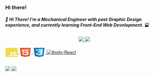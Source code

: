 <!--
**andreiafsouza/andreiafsouza** is a ✨ _special_ ✨ repository because its `README.md` (this file) appears on your GitHub profile.

Here are some ideas to get you started:

- 🔭 I’m currently working on ...
- 🌱 I’m currently learning ...
- 👯 I’m looking to collaborate on ...
- 🤔 I’m looking for help with ...
- 💬 Ask me about ...
- 📫 How to reach me: ...
- 😄 Pronouns: ...
- ⚡ Fun fact: ...
-->
### Hi there!

<h5>🚀 Hi There! I'm a Mechanical Engineer with past Graphic Design experience, and currently learning Front-End Web Development. 💻</h5>

<div align="center">
  <a href="https://github.com/andreiafsouza">
  <img height="160em" src="https://github-readme-stats.vercel.app/api?username=andreiafsouza&show_icons=true&theme=github_dark&include_all_commits=true&count_private=true&border_radius=16px"/>
  <img height="160em" src="https://github-readme-stats.vercel.app/api/top-langs/?username=andreiafsouza&layout=compact&langs_count=7&theme=github_dark&border_radius=16px"/>
</div>
  
  
<div style="display: inline_block"><br>
  <img align="center" alt="Andy-Js" height="30" width="40" src="https://raw.githubusercontent.com/devicons/devicon/master/icons/javascript/javascript-plain.svg">
  <img align="center" alt="Andy-HTML" height="30" width="40" src="https://raw.githubusercontent.com/devicons/devicon/master/icons/html5/html5-original.svg">
  <img align="center" alt="Andy-CSS" height="30" width="40" src="https://raw.githubusercontent.com/devicons/devicon/master/icons/css3/css3-original.svg">
  <img align="center" alt="Andy-React" height="30" width="40" src="https://cdn.jsdelivr.net/gh/devicons/devicon/icons/react/react-original.svg">
</div>
  
  ##
  
<div>
  <a href = "mailto:fsouza.andreia@gmail.com"><img src="https://img.shields.io/badge/Gmail-D14836?style=for-the-badge&logo=gmail&logoColor=white" target="_blank"></a>
  <a href="https://www.linkedin.com/in/andreiafsouza/" target="_blank"><img src="https://img.shields.io/badge/-LinkedIn-%230077B5?style=for-the-badge&logo=linkedin&logoColor=white" target="_blank">
</div>
